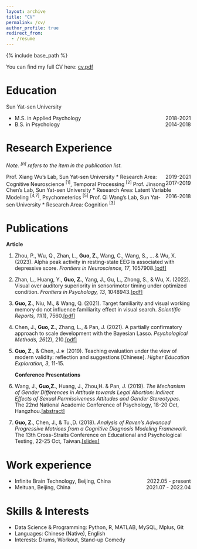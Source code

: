```yaml
---
layout: archive
title: "CV"
permalink: /cv/
author_profile: true
redirect_from:
  - /resume
---
```

{% include base_path %}

You can find my full CV here: [cv.pdf](../files/zhihan_guo_cv.pdf)

Education
=========

Sun Yat-sen University

* <div style="float: right;">2018-2021</div> M.S. in Applied Psychology
* <div style="float: right;">2014-2018</div> B.S. in Psychology

Research Experience
===================

*Note. <sup>[n]</sup> refers to the item in the publication list.*

<div style="float: right;">2019-2021 </div> Prof. Xiang Wu’s Lab, Sun Yat-sen University
* Research Area: Cognitive Neuroscience <sup>[1]</sup>, Temporal Processing <sup>[2]</sup>

<div style="float: right;">2017-2019 </div> Prof. Jinsong Chen’s Lab, Sun Yat-sen University
* Research Area: Latent Variable Modeling <sup>[4,7]</sup>, Psychometerics <sup>[5]</sup>

<div style="float: right;">2016-2018 </div> Prof. Qi Wang’s Lab, Sun Yat-sen University
* Research Area: Cognition <sup>[3]</sup>

Publications
============

**Article**

1. Zhou, P., Wu, Q., Zhan, L., **Guo, Z.**, Wang, C., Wang, S., ... & Wu, X. (2023). Alpha peak activity in resting-state EEG is associated with depressive score. *Frontiers in Neuroscience,* *17*, 1057908.[[pdf]](../files/alpha.pdf)
3. Zhan, L., Huang, Y., **Guo, Z.**, Yang, J., Gu, L., Zhong, S., & Wu, X. (2022). Visual over auditory superiority in sensorimotor timing under optimized condition. *Frontiers in Psychology, 13*, 1048943.[[pdf]](../files/visual.pdf)
4. **Guo, Z.**, Niu, M., & Wang, Q. (2021). Target familiarity and visual working memory do not influence familiarity effect in visual search. *Scientific Reports, 11*(1), 7560.[[pdf]](../files/target.pdf)
5. Chen, J., **Guo, Z.**, Zhang, L., & Pan, J. (2021). A partially confirmatory approach to scale development with the Bayesian Lasso. *Psychological Methods, 26*(2), 210.[[pdf]](../files/pcfa.pdf)
6. **Guo, Z.**, & Chen, J.∗ (2019). Teaching evaluation under the view of modern validity: reflection and suggestions [Chinese]. *Higher Education Exploration, 3*, 11-15.

   **Conference Presentations**
7. Wang, J., **Guo,Z.**, Huang, J., Zhou,H. & Pan, J. (2019). *The Mechanism of Gender Differences in Attitude towards Legal Abortion: Indirect Effects of Sexual Permissiveness Attitudes and Gender Stereotypes.* The 22nd National Academic Conference of Psychology, 18-20 Oct, Hangzhou.[[abstract]](https://drive.google.com/file/d/1odkYz0VVHezjTkRJPUL-y3yD0-D2wkFo/view?usp=drive_link)
8. **Guo, Z.**, Chen, J., & Tu.,D. (2018). *Analysis of Raven’s Advanced Progressive Matrices from a Cognitive Diagnosis Modeling Framework.* The 13th Cross-Straits Conference on Educational and Psychological Testing, 22-25 Oct, Taiwan.[[slides]](https://drive.google.com/file/d/1KdSasxM4VMMRUF-0-tSUA5M5k_74V50n/view)

Work experience
===============

* <div style="float: right;">2022.05 - present </div> Infinite Brain Technology, Beijing, China
* <div style="float: right;">2021.07 - 2022.04 </div> Meituan, Beijing, China

Skills &  Interests
===================

* Data Science & Programming: Python, R, MATLAB, MySQL, Mplus, Git
* Languages: Chinese (Native), English
* Interests: Drums, Workout, Stand-up Comedy
